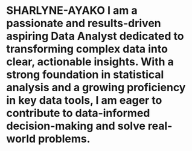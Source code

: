 # SHARLYNE-AYAKO I am a passionate and results-driven aspiring Data Analyst dedicated to transforming complex data into clear, actionable insights. With a strong foundation in statistical analysis and a growing proficiency in key data tools, I am eager to contribute to data-informed decision-making and solve real-world problems.
